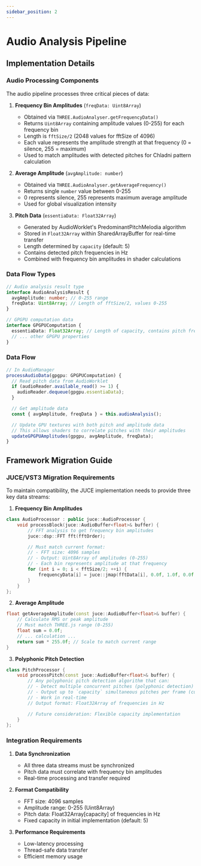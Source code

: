 ```yaml
---
sidebar_position: 2
---
```


# Audio Analysis Pipeline

## Implementation Details

### Audio Processing Components

The audio pipeline processes three critical pieces of data:

1. **Frequency Bin Amplitudes** (`freqData: Uint8Array`)

   - Obtained via `THREE.AudioAnalyser.getFrequencyData()`
   - Returns `Uint8Array` containing amplitude values (0-255) for each frequency bin
   - Length is `fftSize/2` (2048 values for fftSize of 4096)
   - Each value represents the amplitude strength at that frequency (0 = silence, 255 = maximum)
   - Used to match amplitudes with detected pitches for Chladni pattern calculation

2. **Average Amplitude** (`avgAmplitude: number`)

   - Obtained via `THREE.AudioAnalyser.getAverageFrequency()`
   - Returns single `number` value between 0-255
   - 0 represents silence, 255 represents maximum average amplitude
   - Used for global visualization intensity

3. **Pitch Data** (`essentiaData: Float32Array`)
   - Generated by AudioWorklet's PredominantPitchMelodia algorithm
   - Stored in `Float32Array` within SharedArrayBuffer for real-time transfer
   - Length determined by `capacity` (default: 5)
   - Contains detected pitch frequencies in Hz
   - Combined with frequency bin amplitudes in shader calculations

### Data Flow Types

```typescript
// Audio analysis result type
interface AudioAnalysisResult {
  avgAmplitude: number; // 0-255 range
  freqData: Uint8Array; // Length of fftSize/2, values 0-255
}

// GPGPU computation data
interface GPGPUComputation {
  essentiaData: Float32Array; // Length of capacity, contains pitch frequencies
  // ... other GPGPU properties
}
```

### Data Flow

```typescript
// In AudioManager
processAudioData(gpgpu: GPGPUComputation) {
  // Read pitch data from AudioWorklet
  if (audioReader.available_read() >= 1) {
    audioReader.dequeue(gpgpu.essentiaData);
  }

  // Get amplitude data
  const { avgAmplitude, freqData } = this.audioAnalysis();

  // Update GPU textures with both pitch and amplitude data
  // This allows shaders to correlate pitches with their amplitudes
  updateGPGPUAmplitudes(gpgpu, avgAmplitude, freqData);
}
```

## Framework Migration Guide

### JUCE/VST3 Migration Requirements

To maintain compatibility, the JUCE implementation needs to provide three key data streams:

1. **Frequency Bin Amplitudes**

```cpp
class AudioProcessor : public juce::AudioProcessor {
    void processBlock(juce::AudioBuffer<float>& buffer) {
        // FFT analysis to get frequency bin amplitudes
        juce::dsp::FFT fft(fftOrder);

        // Must match current format:
        // - FFT size: 4096 samples
        // - Output: Uint8Array of amplitudes (0-255)
        // - Each bin represents amplitude at that frequency
        for (int i = 0; i < fftSize/2; ++i) {
            frequencyData[i] = juce::jmap(fftData[i], 0.0f, 1.0f, 0.0f, 255.0f);
        }
    }
};
```

2. **Average Amplitude**

```cpp
float getAverageAmplitude(const juce::AudioBuffer<float>& buffer) {
    // Calculate RMS or peak amplitude
    // Must match THREE.js range (0-255)
    float sum = 0.0f;
    // ... calculation ...
    return sum * 255.0f; // Scale to match current range
}
```

3. **Polyphonic Pitch Detection**

```cpp
class PitchProcessor {
    void processPitch(const juce::AudioBuffer<float>& buffer) {
        // Any polyphonic pitch detection algorithm that can:
        // - Detect multiple concurrent pitches (polyphonic detection)
        // - Output up to `capacity` simultaneous pitches per frame (currently fixed at 5)
        // - Work in real-time
        // Output format: Float32Array of frequencies in Hz

        // Future consideration: Flexible capacity implementation
    }
};
```

### Integration Requirements

1. **Data Synchronization**

   - All three data streams must be synchronized
   - Pitch data must correlate with frequency bin amplitudes
   - Real-time processing and transfer required

2. **Format Compatibility**

   - FFT size: 4096 samples
   - Amplitude range: 0-255 (Uint8Array)
   - Pitch data: Float32Array[capacity] of frequencies in Hz
   - Fixed capacity in initial implementation (default: 5)

3. **Performance Requirements**
   - Low-latency processing
   - Thread-safe data transfer
   - Efficient memory usage

